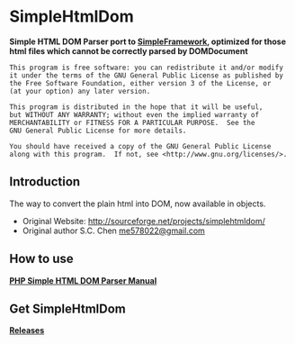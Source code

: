 SimpleHtmlDom
===================

__Simple HTML DOM Parser port to [SimpleFramework](https://github.com/PeratX/SimpleFramework), optimized for those html files which cannot be correctly parsed by DOMDocument__

	This program is free software: you can redistribute it and/or modify
	it under the terms of the GNU General Public License as published by
	the Free Software Foundation, either version 3 of the License, or
	(at your option) any later version.

	This program is distributed in the hope that it will be useful,
	but WITHOUT ANY WARRANTY; without even the implied warranty of
	MERCHANTABILITY or FITNESS FOR A PARTICULAR PURPOSE.  See the
	GNU General Public License for more details.

	You should have received a copy of the GNU General Public License
	along with this program.  If not, see <http://www.gnu.org/licenses/>.

Introduction
-------------
The way to convert the plain html into DOM, now available in objects.

 * Original Website: http://sourceforge.net/projects/simplehtmldom/
 * Original author S.C. Chen <me578022@gmail.com>

How to use
-------------
__[PHP Simple HTML DOM Parser Manual](https://github.com/PeratX/SimpleHtmlDom/wiki/PHP-Simple-HTML-DOM-Parser-Manual)__

Get SimpleHtmlDom
-------------
__[Releases](https://github.com/PeratX/SimpleHtmlDom/releases)__